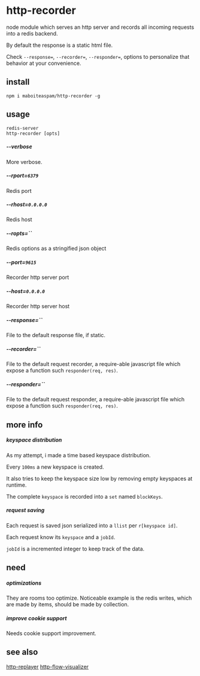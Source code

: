 # http-recorder

node module which serves an http server and records
all incoming requests into a redis backend.

By default the response is a static html file.

Check `--response=`, `--recorder=`,  `--responder=`,
options to personalize that behavior at your convenience.


## install

    npm i maboiteaspam/http-recorder -g


## usage

    redis-server
    http-recorder [opts]

##### --verbose
More verbose.

##### --rport=`6379`
Redis port

##### --rhost=`0.0.0.0`
Redis host

##### --ropts=``
Redis options as a stringified json object

##### --port=`9615`
Recorder http server port

##### --host=`0.0.0.0`
Recorder http server host

##### --response=``
File to the default response file, if static.

##### --recorder=``
File to the default request recorder,
 a require-able javascript file which expose a function such
 `responder(req, res)`.

##### --responder=``
File to the default request responder,
 a require-able javascript file which expose a function such
 `responder(req, res)`.


## more info

##### keyspace distribution

As my attempt, i made a time based keyspace distribution.

Every `100ms` a new keyspace is created.

It also tries to keep the keyspace size low
by removing empty keyspaces at runtime.

The complete `keyspace` is recorded into a `set` named `blockKeys`.

##### request saving

Each request is saved json serialized into a `llist` per `r[keyspace id]`.

Each request know its `keyspace` and a `jobId`.

`jobId` is a incremented integer to keep track of the data.


## need

##### optimizations

They are rooms too optimize. Noticeable example is the redis writes,
which are made by items, should be made by collection.

##### improve cookie support

Needs cookie support improvement.


## see also

[http-replayer](https://github.com/maboiteaspam/http-replayer)
[http-flow-visualizer](https://github.com/maboiteaspam/http-flow-visualizer)
